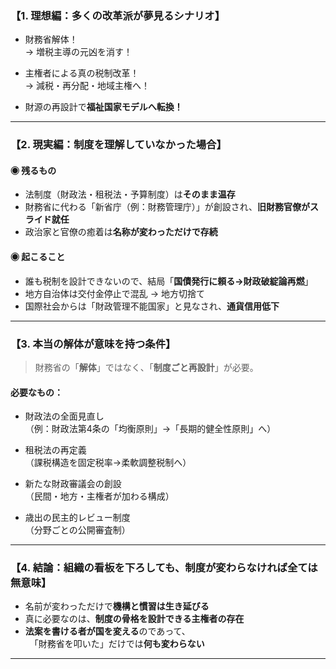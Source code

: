 ### 【1. 理想編：多くの改革派が夢見るシナリオ】

- 財務省解体！  
→ 増税主導の元凶を消す！

- 主権者による真の税制改革！  
→ 減税・再分配・地域主権へ！

- 財源の再設計で**福祉国家モデルへ転換！**

---

### 【2. 現実編：制度を理解していなかった場合】

#### ◉ 残るもの
- 法制度（財政法・租税法・予算制度）は**そのまま温存**
- 財務省に代わる「新省庁（例：財務管理庁）」が創設され、**旧財務官僚がスライド就任**
- 政治家と官僚の癒着は**名称が変わっただけで存続**

#### ◉ 起こること
- 誰も税制を設計できないので、結局「**国債発行に頼る→財政破綻論再燃**」
- 地方自治体は交付金停止で混乱 → 地方切捨て
- 国際社会からは「財政管理不能国家」と見なされ、**通貨信用低下**

---

### 【3. 本当の解体が意味を持つ条件】

> 財務省の「**解体**」ではなく、「**制度ごと再設計**」が必要。

#### 必要なもの：
- 財政法の全面見直し  
（例：財政法第4条の「均衡原則」→「長期的健全性原則」へ）

- 租税法の再定義  
（課税構造を固定税率→柔軟調整税制へ）

- 新たな財政審議会の創設  
（民間・地方・主権者が加わる構成）

- 歳出の民主的レビュー制度  
（分野ごとの公開審査制）

---

### 【4. 結論：組織の看板を下ろしても、制度が変わらなければ全ては無意味】

- 名前が変わっただけで**機構と慣習は生き延びる**  
- 真に必要なのは、**制度の骨格を設計できる主権者の存在**  
- **法案を書ける者が国を変える**のであって、  
　「財務省を叩いた」だけでは**何も変わらない**

---
